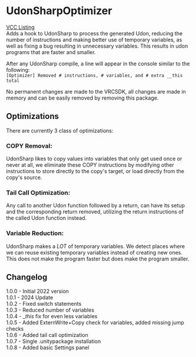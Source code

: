 # UdonSharpOptimizer
[VCC Listing](https://blueamulet.github.io/UdonSharpOptimizer/)  
Adds a hook to UdonSharp to process the generated Udon, reducing the number of instructions and making better use of temporary variables, as well as fixing a bug resulting in unnecessary variables. This results in udon programs that are faster and smaller.

After any UdonSharp compile, a line will appear in the console similar to the following:  
`[Optimizer] Removed # instructions, # variables, and # extra __this total`

No permanent changes are made to the VRCSDK, all changes are made in memory and can be easily removed by removing this package.

## Optimizations
There are currently 3 class of optimizations:
### COPY Removal:
UdonSharp likes to copy values into variables that only get used once or never at all, we eliminate these COPY instructions by modifying other instructions to store directly to the copy's target, or load directly from the copy's source.
### Tail Call Optimization:
Any call to another Udon function followed by a return, can have its setup and the corresponding return removed, utilizing the return instructions of the called Udon function instead.
### Variable Reduction:
UdonSharp makes a *LOT* of temporary variables. We detect places where we can reuse existing temporary variables instead of creating new ones. This does not make the program faster but does make the program smaller.

## Changelog
1.0.0 - Initial 2022 version  
1.0.1 - 2024 Update  
1.0.2 - Fixed switch statements  
1.0.3 - Reduced number of variables  
1.0.4 - __this_ fix for even less variables  
1.0.5 - Added ExternWrite+Copy check for variables, added missing jump checks  
1.0.6 - Added tail call optimization  
1.0.7 - Single .unitypackage installation  
1.0.8 - Added basic Settings panel  
